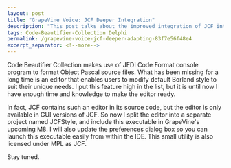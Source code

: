 ```yaml
---
layout: post
title: "GrapeVine Voice: JCF Deeper Integration"
description: "This post talks about the improved integration of JCF into GrapeVine."
tags: Code-Beautifier-Collection Delphi
permalink: /grapevine-voice-jcf-deeper-adapting-83f7e56f48e4
excerpt_separator: <!--more-->
---
```

Code Beautifier Collection makes use of JEDI Code Format console program to format Object Pascal source files. What has been missing for a long time is an editor that enables users to modify default Borland style to suit their unique needs. I put this feature high in the list, but it is until now I have enough time and knowledge to make the editor ready.

In fact, JCF contains such an editor in its source code, but the editor is only available in GUI versions of JCF. So now I split the editor into a separate project named JCFStyle, and include this executable in GrapeVine's upcoming M8. I will also update the preferences dialog box so you can launch this executable easily from within the IDE. This small utility is also licensed under MPL as JCF.

Stay tuned.
<!--more-->
